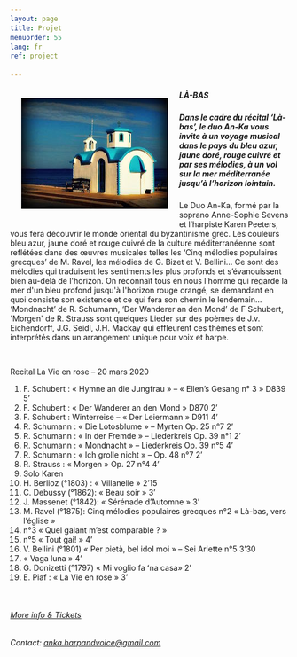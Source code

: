 ```yaml
---
layout: page
title: Projet
menuorder: 55
lang: fr
ref: project

---
```

<img style="float: left; padding: 20px" src="/assets/eglise.jpg">

##### LÀ-BAS

##### Dans le cadre du récital ‘Là-bas’, le duo An-Ka vous invite à un voyage musical dans le pays du bleu azur, jaune doré, rouge cuivré et par ses mélodies, à un vol sur la mer méditerranée jusqu’à l’horizon lointain.

Le Duo An-Ka, formé par la soprano Anne-Sophie Sevens et l’harpiste Karen Peeters, vous fera découvrir le monde oriental du byzantinisme grec. Les couleurs bleu azur, jaune doré et rouge cuivré de la culture méditerranéenne sont reflétées dans des œuvres musicales telles les ‘Cinq mélodies populaires grecques’ de M. Ravel, les mélodies de G. Bizet et V. Bellini… Ce sont des mélodies qui traduisent les sentiments les plus profonds et s’évanouissent bien au-delà de l'horizon. On reconnaît tous en nous l’homme qui regarde la mer d'un bleu profond jusqu'à l'horizon rouge orangé, se demandant en quoi consiste son existence et ce qui fera son chemin le lendemain... ‘Mondnacht’ de R. Schumann, ‘Der Wanderer an den Mond’ de F Schubert, 'Morgen' de R. Strauss sont quelques Lieder sur des poèmes de J.v. Eichendorff, J.G. Seidl, J.H. Mackay qui effleurent ces thèmes et sont interprétés dans un arrangement unique pour voix et harpe.

&nbsp;


Recital La Vie en rose – 20 mars 2020 

1. F. Schubert : « Hymne an die Jungfrau » – « Ellenʼs Gesang n° 3 » D839 5ʼ  
2. F. Schubert : « Der Wanderer an den Mond » D870 2ʼ  
3. F. Schubert : Winterreise – « Der Leiermann » D911 4ʼ 
4. R. Schumann : « Die Lotosblume » – Myrten Op. 25 n°7 2ʼ  
5. R. Schumann : « In der Fremde » – Liederkreis Op. 39 n°1 2ʼ  
6. R. Schumann : « Mondnacht » – Liederkreis Op. 39 n°5 4ʼ  
7. R. Schumann : « Ich grolle nicht » – Op. 48 n°7 2ʼ  
8. R. Strauss : « Morgen » Op. 27 n°4  4ʼ 
9. Solo Karen 
10. H. Berlioz (°1803) : « Villanelle » 2ʼ15 
11. C. Debussy (°1862): « Beau soir » 3ʼ  
12. J. Massenet (°1842): « Sérénade dʼAutomne » 3ʼ 
13. M. Ravel (°1875): Cinq mélodies populaires grecques n°2 « Là-bas, vers lʼéglise » 
14. n°3 « Quel galant mʼest comparable ? » 
15. n°5 « Tout gai! » 4ʼ 
16. V. Bellini (°1801) « Per pietà, bel idol moi » – Sei Ariette n°5  3ʼ30  
17. « Vaga luna » 4ʼ    
18. G. Donizetti (°1797) « Mi voglio fa ʻna casa» 2ʼ  
19. E. Piaf : « La Vie en rose »  3ʼ 

&nbsp;

###### <a href="https://www.casaveronica.net/events/duo-anka" target="_blank">More info & Tickets</a>

###### Contact: anka.harpandvoice@gmail.com
